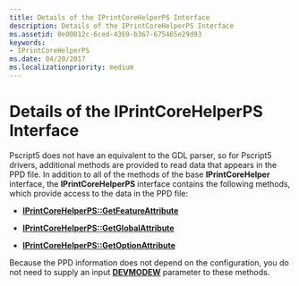 ```yaml
---
title: Details of the IPrintCoreHelperPS Interface
description: Details of the IPrintCoreHelperPS Interface
ms.assetid: 0e00012c-6ced-4369-b367-675465e29d93
keywords:
- IPrintCoreHelperPS
ms.date: 04/20/2017
ms.localizationpriority: medium
---
```


# Details of the IPrintCoreHelperPS Interface


Pscript5 does not have an equivalent to the GDL parser, so for Pscript5 drivers, additional methods are provided to read data that appears in the PPD file. In addition to all of the methods of the base **IPrintCoreHelper** interface, the **IPrintCoreHelperPS** interface contains the following methods, which provide access to the data in the PPD file:

-   [**IPrintCoreHelperPS::GetFeatureAttribute**](https://docs.microsoft.com/windows-hardware/drivers/ddi/prcomoem/nf-prcomoem-iprintcorehelperps-getfeatureattribute)

-   [**IPrintCoreHelperPS::GetGlobalAttribute**](https://docs.microsoft.com/windows-hardware/drivers/ddi/prcomoem/nf-prcomoem-iprintcorehelperps-getglobalattribute)

-   [**IPrintCoreHelperPS::GetOptionAttribute**](https://docs.microsoft.com/windows-hardware/drivers/ddi/prcomoem/nf-prcomoem-iprintcorehelperps-getoptionattribute)

Because the PPD information does not depend on the configuration, you do not need to supply an input [**DEVMODEW**](https://docs.microsoft.com/windows/desktop/api/wingdi/ns-wingdi-_devicemodew) parameter to these methods.

 

 




